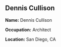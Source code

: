 ## Dennis Cullison
**Name:** Dennis Cullison

**Occupation:** Architect

**Location:** San Diego, CA
